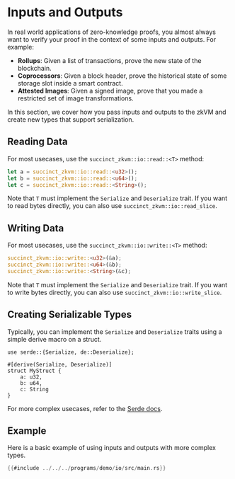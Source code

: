 # Inputs and Outputs

In real world applications of zero-knowledge proofs, you almost always want to verify your proof in the context of some inputs and outputs. For example:
- **Rollups**: Given a list of transactions, prove the new state of the blockchain.
- **Coprocessors**: Given a block header, prove the historical state of some storage slot inside a smart contract.
- **Attested Images**: Given a signed image, prove that you made a restricted set of image transformations.

In this section, we cover how you pass inputs and outputs to the zkVM and create new types that support serialization.

## Reading Data

For most usecases, use the `succinct_zkvm::io::read::<T>` method:

```rust
let a = succinct_zkvm::io::read::<u32>();
let b = succinct_zkvm::io::read::<u64>();
let c = succinct_zkvm::io::read::<String>();
```

Note that `T` must implement the `Serialize` and `Deserialize` trait. If you want to read bytes directly, you can also use `succinct_zkvm::io::read_slice`.

## Writing Data

For most usecases, use the `succinct_zkvm::io::write::<T>` method:

```rust
succinct_zkvm::io::write::<u32>(&a);
succinct_zkvm::io::write::<u64>(&b);
succinct_zkvm::io::write::<String>(&c);
```

Note that `T` must implement the `Serialize` and `Deserialize` trait.  If you want to write bytes directly, you can also use `succinct_zkvm::io::write_slice`.

## Creating Serializable Types

Typically, you can implement the `Serialize` and `Deserialize` traits using a simple derive macro on a struct.
```
use serde::{Serialize, de::Deserialize};

#[derive(Serialize, Deserialize)]
struct MyStruct {
    a: u32,
    b: u64,
    c: String
}
```

For more complex usecases, refer to the [Serde docs](https://serde.rs/).

## Example

Here is a basic example of using inputs and outputs with more complex types.

```rust
{{#include ../../../programs/demo/io/src/main.rs}}
```